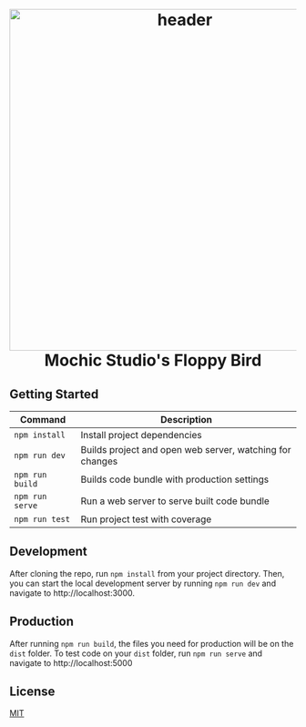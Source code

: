 <h1 align="center">
  <br>
  <a href="https://github.com/mochicstudio/floppy-bird#readme"><img src="https://i.imgur.com/6lcIxDs.png" alt="header" width="600"/></a>
  <br>
  Mochic Studio's Floppy Bird
  <br>
</h1>

## Getting Started

| Command | Description |
|---------|-------------|
| `npm install` | Install project dependencies |
| `npm run dev` | Builds project and open web server, watching for changes |
| `npm run build` | Builds code bundle with production settings  |
| `npm run serve` | Run a web server to serve built code bundle |
| `npm run test` | Run project test with coverage |

## Development

After cloning the repo, run `npm install` from your project directory. Then, you can start the local development
server by running `npm run dev` and navigate to http://localhost:3000.

## Production

After running `npm run build`, the files you need for production will be on the `dist` folder. To test code on your `dist` folder, run `npm run serve` and navigate to http://localhost:5000

## License
[MIT](https://github.com/mochicstudio/floppy-bird/blob/master/LICENSE)
